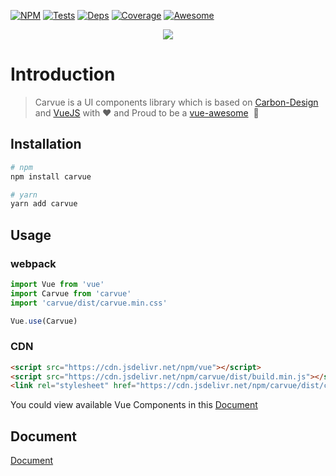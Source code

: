[![NPM][npm]][npm-url]
[![Tests][build]][build-url]
[![Deps][deps]][deps-url]
[![Coverage][cover]][cover-url]
[![Awesome](https://cdn.rawgit.com/sindresorhus/awesome/d7305f38d29fed78fa85652e3a63e154dd8e8829/media/badge.svg)](https://github.com/vuejs/awesome-vue#component-collections)

<div align="center">
  <a href="https://github.com/nicholaslee119/carbon-components-vue">
    <img  src="https://github.com/nicholaslee119/carbon-components-vue/blob/master/CarvueLogo.png">
  </a>
</div>  

# Introduction

> Carvue is a UI components library which is based on [Carbon-Design](http://www.carbondesignsystem.com/) and [VueJS](https://vuejs.org/) with ❤️ and Proud to be a [vue-awesome](https://github.com/vuejs/awesome-vue#component-collections)  🎉

## Installation

``` bash
# npm
npm install carvue
```

``` bash
# yarn
yarn add carvue
```

## Usage

### webpack
```javascript
import Vue from 'vue'
import Carvue from 'carvue'
import 'carvue/dist/carvue.min.css'

Vue.use(Carvue)
```

### CDN

```html
<script src="https://cdn.jsdelivr.net/npm/vue"></script>
<script src="https://cdn.jsdelivr.net/npm/carvue/dist/build.min.js"></script>
<link rel="stylesheet" href="https://cdn.jsdelivr.net/npm/carvue/dist/carvue.min.css"></link>
```

You could view available Vue Components in this [Document](https://nicholaslee119.github.io/carvuejs-website/dist/index.html)


## Document

[Document](https://nicholaslee119.github.io/carvuejs-website/dist/index.html)


[npm]: https://img.shields.io/npm/v/carvue.svg
[npm-url]: https://www.npmjs.com/package/carvue

[deps]: https://david-dm.org/nicholaslee119/carbon-components-vue/dev-status.svg
[deps-url]: https://david-dm.org/nicholaslee119/carbon-components-vue?type=dev

[cover]: https://coveralls.io/repos/github/nicholaslee119/carbon-components-vue/badge.svg?branch=master
[cover-url]: https://coveralls.io/github/nicholaslee119/carbon-components-vue?branch=master


[build]: https://travis-ci.org/nicholaslee119/carbon-components-vue.svg?branch=master
[build-url]: https://travis-ci.org/nicholaslee119/carbon-components-vue
